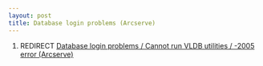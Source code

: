 ```yaml
---
layout: post 
title: Database login problems (Arcserve)
---
```


1.  REDIRECT [Database login problems / Cannot run VLDB utilities /
    -2005 error
    (Arcserve)](Database_login_problems_/_Cannot_run_VLDB_utilities_/_-2005_error_(Arcserve) "wikilink")
